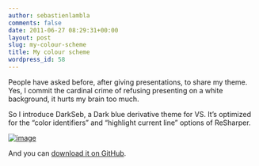 ```yaml
---
author: sebastienlambla
comments: false
date: 2011-06-27 08:29:31+00:00
layout: post
slug: my-colour-scheme
title: My colour scheme
wordpress_id: 58
---
```


People have asked before, after giving presentations, to share my theme. Yes, I commit the cardinal crime of refusing presenting on a white background, it hurts my brain too much.

So I introduce DarkSeb, a Dark blue derivative theme for VS. It’s optimized for the “color identifiers” and “highlight current line” options of ReSharper.

[![image](http://codebetter.com/sebastienlambla/files/2011/06/image_thumb1.png)](http://codebetter.com/sebastienlambla/files/2011/06/image1.png)

And you can [download it on GitHub](http://github.com/serialseb/config/blob/master/darkseb.vssettings).
